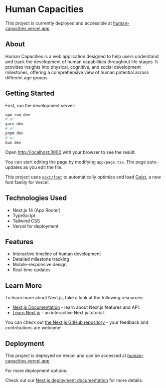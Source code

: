 # Human Capacities

This project is currently deployed and accessible at [human-capacities.vercel.app](https://human-capacities.vercel.app/)

## About

Human Capacities is a web application designed to help users understand and track the development of human capabilities throughout life stages. It provides insights into physical, cognitive, and social development milestones, offering a comprehensive view of human potential across different age groups.

## Getting Started

First, run the development server:

```bash
npm run dev
# or
yarn dev
# or
pnpm dev
# or
bun dev
```

Open [http://localhost:3000](http://localhost:3000) with your browser to see the result.

You can start editing the page by modifying `app/page.tsx`. The page auto-updates as you edit the file.

This project uses [`next/font`](https://nextjs.org/docs/app/building-your-application/optimizing/fonts) to automatically optimize and load [Geist](https://vercel.com/font), a new font family for Vercel.

## Technologies Used

- Next.js 14 (App Router)
- TypeScript
- Tailwind CSS
- Vercel for deployment

## Features

- Interactive timeline of human development
- Detailed milestone tracking
- Mobile-responsive design
- Real-time updates

## Learn More

To learn more about Next.js, take a look at the following resources:

- [Next.js Documentation](https://nextjs.org/docs) - learn about Next.js features and API.
- [Learn Next.js](https://nextjs.org/learn) - an interactive Next.js tutorial.

You can check out [the Next.js GitHub repository](https://github.com/vercel/next.js) - your feedback and contributions are welcome!

## Deployment

This project is deployed on Vercel and can be accessed at [human-capacities.vercel.app](https://human-capacities.vercel.app/)

For more deployment options:

Check out our [Next.js deployment documentation](https://nextjs.org/docs/app/building-your-application/deploying) for more details.
